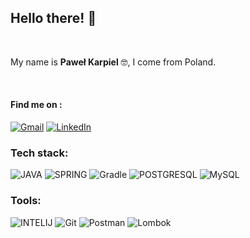 ## Hello there! 👋
<br/>

My name is <strong>Paweł Karpiel</strong> 🤓, I come from Poland. 

<br/>

#### Find me on :
<div>
  <a href="mailto:pawel21599@gmail.com", target="_blank"><img alt="Gmail" src="https://img.shields.io/badge/Gmail-red?style=flat&logo=gmail&logoColor=white"/></a>
  <a href="https://www.linkedin.com/in/pawel-karpiel/", target="_blank">
    <img alt="LinkedIn" src="https://img.shields.io/badge/LinkedIn-blue?style=flat&logo=linkedin&logoColor=white"/>
  </a>
</div>

### Tech stack:   
<div>
    <img alt="JAVA" src="https://img.shields.io/badge/Java 11-orange?logo=java&logoColor=white&style=flat"/>
    <img alt="SPRING" src="https://img.shields.io/badge/Spring-white?logo=spring&style=flat"/>
    <img alt="Gradle" src="https://img.shields.io/badge/Maven-bluek?=white&style=flat"/>
    <img alt="POSTGRESQL" src="https://img.shields.io/badge/-PostgresSQL-blue?logo=postgresql&style=flat"/>
    <img alt="MySQL" src="https://img.shields.io/badge/MySQL-bluek?=white&style=flat"/>
</div>




### Tools:   
<div>
    <img alt="INTELIJ" src="https://img.shields.io/badge/-IntellIJ-lightgrey"/>
    <img alt="Git" src="https://img.shields.io/badge/Git-red?logo=git&logoColor=white&style=flat"/>
    <img alt="Postman" src="https://img.shields.io/badge/Postman-orange?logo=postman&logoColor=white&style=flat"/>
    <img alt="Lombok" src="https://img.shields.io/badge/-Lombok-lightgrey"/>
</div>
